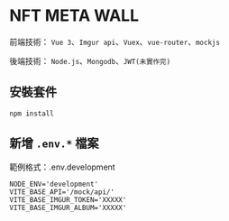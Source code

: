 # NFT META WALL

前端技術： `Vue 3`、`Imgur api`、`Vuex`、`vue-router`、`mockjs`

後端技術： `Node.js`、`Mongodb`、`JWT(未實作完)`

## 安裝套件

```bash=
npm install
```

## 新增 `.env.*` 檔案

範例格式：.env.development

```
NODE_ENV='development'
VITE_BASE_API='/mock/api/'
VITE_BASE_IMGUR_TOKEN='XXXXX'
VITE_BASE_IMGUR_ALBUM='XXXXX'
```
